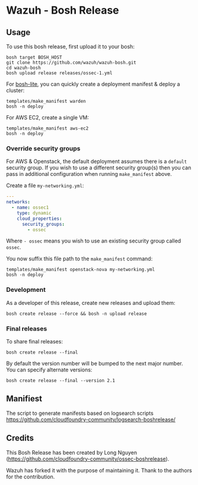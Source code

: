 # Wazuh - Bosh Release

## Usage

To use this bosh release, first upload it to your bosh:

```
bosh target BOSH_HOST
git clone https://github.com/wazuh/wazuh-bosh.git
cd wazuh-bosh
bosh upload release releases/ossec-1.yml
```

For [bosh-lite](https://github.com/cloudfoundry/bosh-lite), you can quickly create a deployment manifest & deploy a cluster:

```
templates/make_manifest warden
bosh -n deploy
```

For AWS EC2, create a single VM:

```
templates/make_manifest aws-ec2
bosh -n deploy
```

### Override security groups

For AWS & Openstack, the default deployment assumes there is a `default` security group. If you wish to use a different security group(s) then you can pass in additional configuration when running `make_manifest` above.

Create a file `my-networking.yml`:

``` yaml
---
networks:
  - name: ossec1
    type: dynamic
    cloud_properties:
      security_groups:
        - ossec
```

Where `- ossec` means you wish to use an existing security group called `ossec`.

You now suffix this file path to the `make_manifest` command:

```
templates/make_manifest openstack-nova my-networking.yml
bosh -n deploy
```

### Development

As a developer of this release, create new releases and upload them:

```
bosh create release --force && bosh -n upload release
```

### Final releases

To share final releases:

```
bosh create release --final
```

By default the version number will be bumped to the next major number. You can specify alternate versions:


```
bosh create release --final --version 2.1
```
## Manifiest

The script to generate manifests based on logsearch scripts https://github.com/cloudfoundry-community/logsearch-boshrelease/

## Credits

This Bosh Release has been created by Long Nguyen (https://github.com/cloudfoundry-community/ossec-boshrelease).

Wazuh has forked it with the purpose of maintaining it. Thank to the authors for the contribution.

